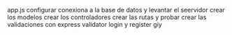app.js 
configurar conexiona a la base de datos y levantar el seervidor 
crear los modelos 
crear los controladores 
crear las rutas y probar
crear las validaciones con express validator 
login y register giy 